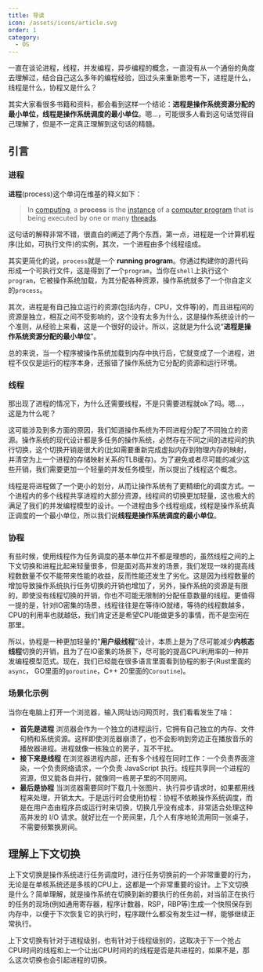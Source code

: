 ```yaml
---
title: 导读
icon: /assets/icons/article.svg
order: 1
category:
  - OS
---
```


一直在谈论进程，线程，并发编程，异步编程的概念，一直没有从一个通俗的角度去理解过，结合自己这么多年的编程经验，回过头来重新思考一下，进程是什么，线程是什么，协程又是什么？

其实大家看很多书籍和资料，都会看到这样一个结论：**进程是操作系统资源分配的最小单位，线程是操作系统调度的最小单位**。嗯...，可能很多人看到这句话觉得自己理解了，但是不一定真正理解到这句话的精髓。

## 引言

### 进程

 **进程**(process)这个单词在维基的释义如下：

> In [computing](https://en.wikipedia.org/wiki/Computing), a **process** is the [instance](https://en.wikipedia.org/wiki/Instance_(computer_science)) of a [computer program](https://en.wikipedia.org/wiki/Computer_program) that is being executed by one or many [threads](https://en.wikipedia.org/wiki/Thread_(computing)).

这句话的解释非常不错，很直白的阐述了两个东西，第一点，进程是一个计算机程序(比如，可执行文件)的实例，其次，一个进程由多个线程组成。

其实更简化的说，`process`就是一个 **running program**。你通过构建你的源代码形成一个可执行文件，这是得到了一个`program`，当你在`shell`上执行这个`program`，它被操作系统加载，为其分配各种资源，操作系统就多了一个你自定义的`process`。

其次，进程是有自己独立运行的资源(包括内存，CPU，文件等)的，而且进程间的资源是独立，相互之间不受影响的，这个没有太多为什么，这是操作系统设计的一个准则，从经验上来看，这是一个很好的设计。所以，这就是为什么说“**进程是操作系统资源分配的最小单位**”。

总的来说，当一个程序被操作系统加载到内存中执行后，它就变成了一个进程，进程不仅仅是运行的程序本身，还报错了操作系统为它分配的资源和运行环境。

### 线程

那出现了进程的情况下，为什么还需要线程，不是只需要进程就ok了吗。嗯...，这是为什么呢？

这可能涉及到多方面的原因，我们知道操作系统为不同进程分配了不同独立的资源。操作系统的现代设计都是多任务的操作系统，必然存在不同之间的进程间的执行切换，这个切换开销是很大的(比如需要重新完成虚拟内存到物理内存的映射，并清空为上一个进程的存储映射关系的TLB缓存)。为了避免或者尽可能的减少这些开销，我们需要更加一个轻量的并发任务模型，所以提出了线程这个概念。

线程是将进程做了一个更小的划分，从而让操作系统有了更精细化的调度方式。一个进程内的多个线程共享进程的大部分资源，线程间的切换更加轻量，这也极大的满足了我们的并发编程模型的设计。一个进程由多个线程组成，线程是操作系统真正调度的一个最小单位，所以我们说**线程是操作系统调度的最小单位**。

### 协程

有些时候，使用线程作为任务调度的基本单位并不都是理想的，虽然线程之间的上下文切换和进程比起来轻量很多，但是面对高并发的场景，我们发现一味的提高线程数数量不仅不能带来性能的收益，反而性能还发生了劣化。这是因为线程数量的增加导致操作系统执行任务切换的开销也增加了，另外，操作系统的资源是有限的，即使没有线程切换的开销，你也不可能无限制的分配任意数量的线程。更值得一提的是，针对IO密集的场景，线程往往是在等待IO就绪，等待的线程数越多，CPU的利用率也就越低，我们肯定还是希望CPU能做更多的事情，而不是空闲在那里。

所以，协程是一种更加轻量的"**用户级线程**”设计，本质上是为了尽可能减少**内核态线程**切换的开销，且为了在IO密集的场景下，尽可能的提高CPU利用率的一种并发编程模型范式。现在，我们已经能在很多语言里面看到协程的影子(Rust里面的`async`， GO里面的`goroutine`，C++ 20里面的`Coroutine`)。

### 场景化示例

当你在电脑上打开一个浏览器，输入网址访问网页时，我们看看发生了啥：

- **首先是进程**
  浏览器会作为一个独立的进程运行，它拥有自己独立的内存、文件句柄和系统资源。这样即使浏览器崩溃了，也不会影响到旁边正在播放音乐的播放器进程。进程就像一栋独立的房子，互不干扰。
- **接下来是线程**
  在浏览器进程内部，还有多个线程在同时工作：一个负责界面渲染，一个负责网络请求，一个负责 JavaScript 执行。线程共享同一个进程的资源，但又能各自并行，就像同一栋房子里的不同房间。
- **最后是协程**
  当浏览器需要同时下载几十张图片、执行异步请求时，如果都用线程来处理，开销太大。于是运行时会使用协程：协程不依赖操作系统调度，而是在用户态由程序员或运行时来切换，切换几乎没有成本，非常适合处理这种高并发的 I/O 请求。就好比在一个房间里，几个人有序地轮流用同一张桌子，不需要频繁换房间。

## 理解上下文切换

上下文切换是操作系统进行任务调度时，进行任务切换前的一个非常重要的行为，无论是在单核系统还是多核的CPU上，这都是一个非常重要的设计。上下文切换是什么？简单理解，就是操作系统在切换到新的要执行的任务前，对当前正在执行的任务的现场(例如通用寄存器，程序计数器，RSP，RBP等)生成一个快照保存到内存中，以便于下次恢复它的执行时，程序跟什么都没有发生过一样，能够继续正常执行。

上下文切换有针对于进程级别，也有针对于线程级别的，这取决于下一个抢占CPU时间的线程和上一个让出CPU时间的的线程是否是共进程的，如果不是，那么这次切换也会引起进程的切换。
